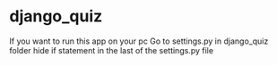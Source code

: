 # django_quiz
 
If you want to run this app on your pc 
Go to settings.py in django_quiz folder hide if statement in the last of the settings.py file
